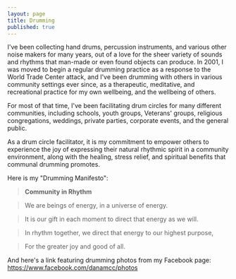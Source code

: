 ```yaml
---
layout: page
title: Drumming
published: true
---
```


I've been collecting hand drums, percussion instruments, and various other noise makers for many years, out of a love for the sheer variety of sounds and rhythms that man-made or even found objects can produce. In 2001, I was moved to begin a regular drumming practice as a response to the World Trade Center attack, and I've been drumming with others in various community settings ever since, as a therapeutic, meditative, and recreational practice for my own wellbeing, and the wellbeing of others. 

For most of that time, I've been facilitating drum circles for many different communities, including schools, youth groups, Veterans' groups, religious congregations, weddings, private parties, corporate events, and the general public. 

As a drum circle facilitator, it is my commitment to empower others to experience the joy of expressing their natural rhythmic spirit in a community environment, along with the healing, stress relief, and spiritual benefits that communal drumming promotes. 

Here is my "Drumming Manifesto":

> **Community in Rhythm**

> We are beings of energy, in a universe of energy.

> It is our gift in each moment to direct that energy as we will.

> In rhythm together, we direct that energy to our highest purpose,

> For the greater joy and good of all.



And here's a link featuring drumming photos from my Facebook page:
https://www.facebook.com/danamcc/photos